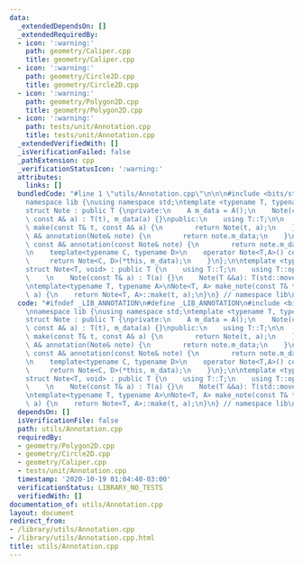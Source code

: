 ```yaml
---
data:
  _extendedDependsOn: []
  _extendedRequiredBy:
  - icon: ':warning:'
    path: geometry/Caliper.cpp
    title: geometry/Caliper.cpp
  - icon: ':warning:'
    path: geometry/Circle2D.cpp
    title: geometry/Circle2D.cpp
  - icon: ':warning:'
    path: geometry/Polygon2D.cpp
    title: geometry/Polygon2D.cpp
  - icon: ':warning:'
    path: tests/unit/Annotation.cpp
    title: tests/unit/Annotation.cpp
  _extendedVerifiedWith: []
  _isVerificationFailed: false
  _pathExtension: cpp
  _verificationStatusIcon: ':warning:'
  attributes:
    links: []
  bundledCode: "#line 1 \"utils/Annotation.cpp\"\n\n\n#include <bits/stdc++.h>\n\n\
    namespace lib {\nusing namespace std;\ntemplate <typename T, typename A = void>\n\
    struct Note : public T {\nprivate:\n    A m_data = A();\n    Note(const T& t,\
    \ const A& a) : T(t), m_data(a) {}\npublic:\n    using T::T;\n\n    static Note\
    \ make(const T& t, const A& a) {\n        return Note(t, a);\n    }\n\n    friend\
    \ A& annotation(Note& note) {\n        return note.m_data;\n    }\n    friend\
    \ const A& annotation(const Note& note) {\n        return note.m_data;\n    }\n\
    \n    template<typename C, typename D>\n    operator Note<T,A>() const {\n   \
    \     return Note<C, D>(*this, m_data);\n    }\n};\n\ntemplate <typename T>\n\
    struct Note<T, void> : public T {\n    using T::T;\n    using T::operator=;\n\
    \    \n    Note(const T& a) : T(a) {}\n    Note(T &&a): T(std::move(a)) {}\n};\n\
    \ntemplate<typename T, typename A>\nNote<T, A> make_note(const T& t, const A&\
    \ a) {\n    return Note<T, A>::make(t, a);\n}\n} // namespace lib\n\n\n"
  code: "#ifndef _LIB_ANNOTATION\n#define _LIB_ANNOTATION\n#include <bits/stdc++.h>\n\
    \nnamespace lib {\nusing namespace std;\ntemplate <typename T, typename A = void>\n\
    struct Note : public T {\nprivate:\n    A m_data = A();\n    Note(const T& t,\
    \ const A& a) : T(t), m_data(a) {}\npublic:\n    using T::T;\n\n    static Note\
    \ make(const T& t, const A& a) {\n        return Note(t, a);\n    }\n\n    friend\
    \ A& annotation(Note& note) {\n        return note.m_data;\n    }\n    friend\
    \ const A& annotation(const Note& note) {\n        return note.m_data;\n    }\n\
    \n    template<typename C, typename D>\n    operator Note<T,A>() const {\n   \
    \     return Note<C, D>(*this, m_data);\n    }\n};\n\ntemplate <typename T>\n\
    struct Note<T, void> : public T {\n    using T::T;\n    using T::operator=;\n\
    \    \n    Note(const T& a) : T(a) {}\n    Note(T &&a): T(std::move(a)) {}\n};\n\
    \ntemplate<typename T, typename A>\nNote<T, A> make_note(const T& t, const A&\
    \ a) {\n    return Note<T, A>::make(t, a);\n}\n} // namespace lib\n\n#endif\n"
  dependsOn: []
  isVerificationFile: false
  path: utils/Annotation.cpp
  requiredBy:
  - geometry/Polygon2D.cpp
  - geometry/Circle2D.cpp
  - geometry/Caliper.cpp
  - tests/unit/Annotation.cpp
  timestamp: '2020-10-19 01:04:40-03:00'
  verificationStatus: LIBRARY_NO_TESTS
  verifiedWith: []
documentation_of: utils/Annotation.cpp
layout: document
redirect_from:
- /library/utils/Annotation.cpp
- /library/utils/Annotation.cpp.html
title: utils/Annotation.cpp
---
```

